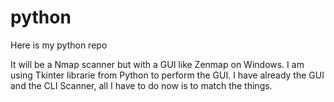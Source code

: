 # python
Here is my python repo

It will be a Nmap scanner but with a GUI like Zenmap on Windows.
I am using Tkinter librarie from Python to perform the GUI.
I have already the GUI and the CLI Scanner, all I have to do now is to match the things.
